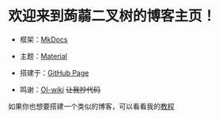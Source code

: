 # 欢迎来到蒟蒻二叉树的博客主页！

- 框架：[MkDocs](https://github.com/mkdocs/mkdocs)

- 主题：[Material](https://github.com/squidfunk/mkdocs-material)

- 搭建于：[GitHub Page](https://pages.github.com/)

- 鸣谢：[OI-wiki](https://github.com/OI-wiki/OI-wiki) ~~让我抄代码~~

如果你也想要搭建一个类似的博客，可以看看我的[教程](教程/如何使用%20MkDocs%20搭建你的文章/index.md)